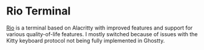 # Rio Terminal

[Rio](https://rioterm.com) is a terminal based on Alacritty with improved features and support for various quality-of-life features. I mostly switched because of issues with the Kitty keyboard protocol not being fully implemented in Ghostty.
